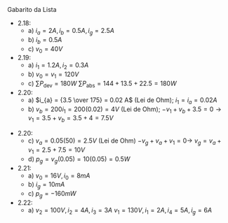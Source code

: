<div class="cabecalho">
Gabarito da Lista
</div>
<div class="two-columns-50-50">
<div class="regular">

- 2.18:
    - a) $i_{a} = 2A, i_{b} = 0.5A, i_{g} = 2.5A$
    - b) $i_{b} = 0.5A$
    - c) $v_{0} = 40V$
- 2.19:
    - a) $i_{1} = 1.2A, i_{2} = 0.3A$
    - b) $v_{0} = v_{1} = 120V$
    - c) $\sum{P_{\text{dev}}} = 180W \text{ } \sum{P_{\text{abs}}} = 144 + 13.5 + 22.5 = 180W$
- 2.20:
    - a) $i_{a} = {3.5 \over 175} = 0.02 A$ (Lei de Ohm); $i_{1} = i_{a} = 0.02A$
    - b) $v_{b} = 200 i_{1} = 200(0.02) = 4V$ (Lei de Ohm); 
      $-v_{1} + v_{b} + 3.5 = 0 \rightarrow v_{1} = 3.5 + v_{b} = 3.5 + 4 = 7.5V$

</div>
<div class="regular">

- 2.20:
    - c) $v_{a} = 0.05 (50) = 2.5V$ (Lei de Ohm) 
      $-v_{g} + v_{a} + v_{1} = 0 \rightarrow$
      $v_{g} = v_{a} + v_{1} = 2.5 + 7.5 = 10V$
    - d) $p_{g} = v_{g} (0.05) = 10 (0.05) = 0.5 W$
- 2.21:
    - a) $v_{0} = 16V, i_{0} = 8 mA$
    - b) $i_{g} = 10 mA$
    - c) $p_{g} = -160 mW$
- 2.22:
    - a) $v_{2} = 100V, i_{2} = 4A, i_{3} = 3A$
      $v_{1} = 130V, i_{1} = 2A, i_{4} = 5A, i_{g} = 6A$

</div>
</div>
